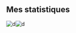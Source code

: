 <!--
**Sllmon/Sllmon** is a ✨ _special_ ✨ repository because its `README.md` (this file) appears on your GitHub profile.

Here are some ideas to get you started:

- 🔭 I’m currently working on ...
- 🌱 I’m currently learning ...
- 👯 I’m looking to collaborate on ...
- 🤔 I’m looking for help with ...
- 💬 Ask me about ...
- 📫 How to reach me: ...
- 😄 Pronouns: ...
- ⚡ Fun fact: ...
-->

<h2> Mes statistiques </h2>

![d](https://github-readme-stats.vercel.app/api/top-langs/?username=Sllmon)![d](https://github-readme-stats.vercel.app/api?username=Sllmon&show_icons=true)         
